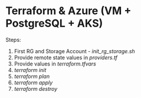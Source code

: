 # Terraform & Azure (VM + PostgreSQL + AKS)

Steps:
1. First RG and Storage Account - _init_rg_storage.sh_
1. Provide remote state values in _providers.tf_
1. Provide values in _terraform.tfvars_
1. _terraform init_
1. _terraform plan_
1. _terraform apply_
1. _terraform destroy_
